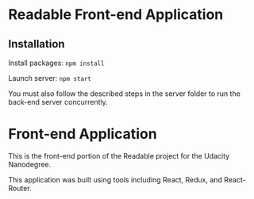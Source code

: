 # Readable Front-end Application

## Installation

Install packages: `npm install`

Launch server: `npm start`

You must also follow the described steps in the server folder to run the back-end server concurrently.


# Front-end Application
This is the front-end portion of the Readable project for the Udacity Nanodegree.

This application was built using tools including React, Redux, and React-Router.